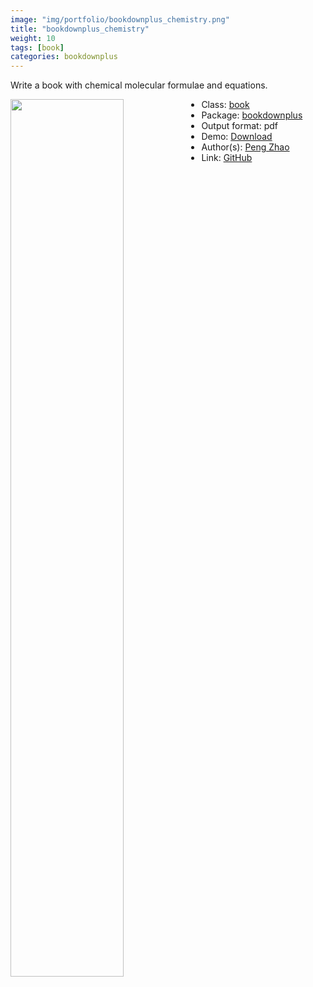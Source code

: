 ```yaml
---
image: "img/portfolio/bookdownplus_chemistry.png"
title: "bookdownplus_chemistry"
weight: 10
tags: [book]
categories: bookdownplus
---
```


Write a book with chemical molecular formulae and equations.

<!--more-->

<p><a href="../../img/portfolio/bookdownplus_chemistry.png"><img class = "jf-image-shadow" src="../../img/portfolio/bookdownplus_chemistry.png" width="60%"  align="left"></a></p>

- Class: [book](../../tags/book)
- Package: [bookdownplus](bookdownplus)
- Output format: pdf
- Demo: [Download](https://pzhaonet.github.io/bookdownplus/upload/chemistry/showcase/chemistry.pdf)
- Author(s): [Peng Zhao](https://pzhao.org)
- Link: [GitHub](https://github.com/pzhaonet/bookdownplus)


